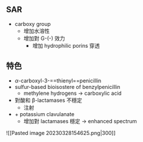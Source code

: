 ## SAR
- carboxy group
	- 增加水溶性
	- 增加對 G-(-) 效力
		- 增加 hydrophilic porins 穿透
## 特色
- $\alpha$-carboxyl-3-==thienyl==penicillin
- sulfur-based bioisostere of benzylpenicillin
	- methylene hydrogens $\rightarrow$ carboxylic acid
- 對酸和 β-lactamases 不穩定
	- 注射
- \+ potassium clavulanate
	- 增加對 lactamases 穩定 $\rightarrow$ enhanced spectrum

![[Pasted image 20230328154625.png|300]]